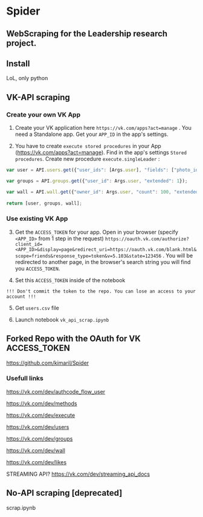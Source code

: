# Spider

## WebScraping for the Leadership research project.

## Install

LoL, only python

## VK-API scraping

### Create your own VK App

1. Create your VK application here `https://vk.com/apps?act=manage` . 
You need a Standalone app. Get your `APP_ID` in the app's settings.

2. You have to create `execute stored procedures` in your App (https://vk.com/apps?act=manage).
Find in the app's settings `Stored procedures`. Create new procedure `execute.singleLeader` :

```Javascript
var user = API.users.get({"user_ids": [Args.user], "fields": ["photo_id", "verified", "sex", "bdate", "city", "country", "home_town", "has_photo", "photo_50", "photo_100", "photo_200_orig", "photo_200", "photo_400_orig", "photo_max", "photo_max_orig", "online", "domain", "has_mobile", "contacts", "site", "education", "universities", "schools", "status", "last_seen", "followers_count", "common_count", "occupation", "nickname", "relatives", "relation", "personal", "connections", "exports", "activities", "interests", "music", "movies", "tv", "books", "games", "about", "quotes", "can_post", "can_see_all_posts", "can_see_audio", "can_write_private_message", "can_send_friend_request", "is_favorite", "is_hidden_from_feed", "timezone", "screen_name", "maiden_name", "crop_photo", "is_friend", "friend_status", "career", "military", "blacklisted", "blacklisted_by_me", "can_be_invited_group"]});

var groups = API.groups.get({"user_id": Args.user, "extended": 1});

var wall = API.wall.get({"owner_id": Args.user, "count": 100, "extended": 1});
  
return [user, groups, wall];
```

### Use existing VK App

3. Get the `ACCESS_TOKEN` for your app. 
Open in your browser (specify `<APP_ID>` from 1 step in the request)
 `https://oauth.vk.com/authorize?client_id=<APP_ID>&display=page&redirect_uri=https://oauth.vk.com/blank.html&scope=friends&response_type=token&v=5.103&state=123456`
 . You will be redirected to another page, in the browser's search string you will find you `ACCESS_TOKEN`. 


4. Set this `ACCESS_TOKEN` inside of the notebook 

`!!! Don't commit the token to the repo. You can lose an access to your account !!!`

5. Get `users.csv` file

6. Launch notebook `vk_api_scrap.ipynb`


## Forked Repo with the OAuth for VK ACCESS_TOKEN

https://github.com/kimaril/Spider



### Usefull links

https://vk.com/dev/authcode_flow_user

https://vk.com/dev/methods

https://vk.com/dev/execute

https://vk.com/dev/users

https://vk.com/dev/groups

https://vk.com/dev/wall

https://vk.com/dev/likes 

STREAMING API? https://vk.com/dev/streaming_api_docs

## No-API scraping [deprecated]

scrap.ipynb 
